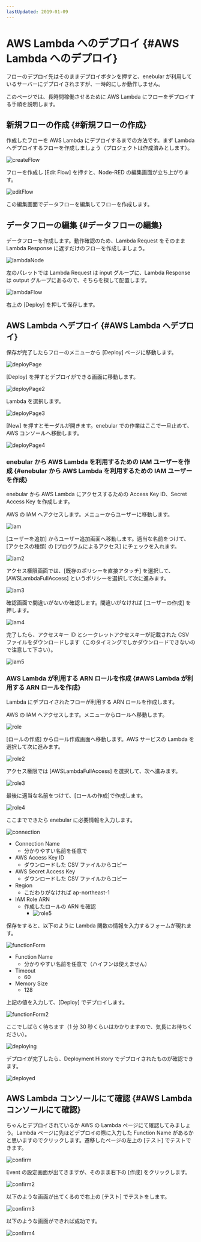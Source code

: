 ```yaml
---
lastUpdated: 2019-01-09
---
```


# AWS Lambda へのデプロイ {#AWS Lambda へのデプロイ}

フローのデプロイ先はそのままデプロイボタンを押すと、enebular が利用しているサーバーにデプロイされますが、一時的にしか動作しません。

このページでは、長時間稼働させるために AWS Lambda にフローをデプロイする手順を説明します。

## 新規フローの作成 {#新規フローの作成}

作成したフローを AWS Lambda にデプロイするまでの方法です。まず Lambda へデプロイするフローを作成しましょう（プロジェクトは作成済みとします）。

![createFlow](./../../../../img/Deploy/Lambda/createFlow.png)

フローを作成し [Edit Flow] を押すと、Node-RED の編集画面が立ち上がります。

![editFlow](./../../../../img/Deploy/Lambda/editFlow.png)

この編集画面でデータフローを編集してフローを作成します。

## データフローの編集 {#データフローの編集}

データフローを作成します。動作確認のため、Lambda Request をそのまま Lambda Response に返すだけのフローを作成しましょう。

![lambdaNode](./../../../../img/Deploy/Lambda/lambdaNode.png)

左のパレットでは Lambda Request は input グループに、Lambda Response は output グループにあるので、そちらを探して配置します。

![lambdaFlow](./../../../../img/Deploy/Lambda/lambdaFlow.png)

右上の [Deploy] を押して保存します。

## AWS Lambda へデプロイ {#AWS Lambda へデプロイ}

保存が完了したらフローのメニューから [Deploy] ページに移動します。

![deployPage](./../../../../img/Deploy/Lambda/deployPage.png)

[Deploy] を押すとデプロイができる画面に移動します。

![deployPage2](./../../../../img/Deploy/Lambda/deployPage2.png)

Lambda を選択します。

![deployPage3](./../../../../img/Deploy/Lambda/deployPage3.png)

[New] を押すとモーダルが開きます。enebular での作業はここで一旦止めて、AWS コンソールへ移動します。

![deployPage4](./../../../../img/Deploy/Lambda/deployPage4.png)

### enebular から AWS Lambda を利用するための IAM ユーザーを作成 {#enebular から AWS Lambda を利用するための IAM ユーザーを作成}

enebular から AWS Lambda にアクセスするための Access Key ID、Secret Access Key を作成します。

AWS の IAM へアクセスします。メニューからユーザーに移動します。

![iam](./../../../../img/Deploy/Lambda/iam-ja.png)

[ユーザーを追加] からユーザー追加画面へ移動します。適当な名前をつけて、[アクセスの種類] の [プログラムによるアクセス] にチェックを入れます。

![iam2](./../../../../img/Deploy/Lambda/iam2-ja.png)

アクセス権限画面では、[既存のポリシーを直接アタッチ] を選択して、[AWSLambdaFullAccess] というポリシーを選択して次に進みます。

![iam3](./../../../../img/Deploy/Lambda/iam3-ja.png)

確認画面で間違いがないか確認します。間違いがなければ [ユーザーの作成] を押します。

![iam4](./../../../../img/Deploy/Lambda/iam4-ja.png)

完了したら、アクセスキー ID とシークレットアクセスキーが記載された CSV ファイルをダウンロードします（このタイミングでしかダウンロードできないので注意して下さい）。

![iam5](./../../../../img/Deploy/Lambda/iam5-ja.png)

### AWS Lambda が利用する ARN ロールを作成 {#AWS Lambda が利用する ARN ロールを作成}

Lambda にデプロイされたフローが利用する ARN ロールを作成します。

AWS の IAM へアクセスします。メニューからロールへ移動します。

![role](./../../../../img/Deploy/Lambda/role-ja.png)

[ロールの作成] からロール作成画面へ移動します。AWS サービスの Lambda を選択して次に進みます。

![role2](./../../../../img/Deploy/Lambda/role2-ja.png)

アクセス権限では [AWSLambdaFullAccess] を選択して、次へ進みます。

![role3](./../../../../img/Deploy/Lambda/role3-ja.png)

最後に適当な名前をつけて、[ロールの作成]で作成します。

![role4](./../../../../img/Deploy/Lambda/role4-ja.png)

ここまでできたら enebular に必要情報を入力します。

![connection](./../../../../img/Deploy/Lambda/connection-ja.png)

- Connection Name
  - 分かりやすい名前を任意で
- AWS Access Key ID
  - ダウンロードした CSV ファイルからコピー
- AWS Secret Access Key
  - ダウンロードした CSV ファイルからコピー
- Region
  - こだわりがなければ ap-northeast-1
- IAM Role ARN
  - 作成したロールの ARN を確認
    - ![role5](./../../../../img/Deploy/Lambda/role5-ja.png)

保存をすると、以下のように Lambda 関数の情報を入力するフォームが現れます。

![functionForm](./../../../../img/Deploy/Lambda/functionForm.png)

- Function Name
  - 分かりやすい名前を任意で（ハイフンは使えません）
- Timeout
  - 60
- Memory Size
  - 128

上記の値を入力して、[Deploy] でデプロイします。

![functionForm2](./../../../../img/Deploy/Lambda/functionForm2.png)

ここでしばらく待ちます（1 分 30 秒くらいはかかりますので、気長にお待ちください）。

![deploying](./../../../../img/Deploy/Lambda/deploying.png)

デプロイが完了したら、Deployment History でデプロイされたものが確認できます。

![deployed](./../../../../img/Deploy/Lambda/deployed.png)


## AWS Lambda コンソールにて確認 {#AWS Lambda コンソールにて確認}

ちゃんとデプロイされているか AWS の Lambda ページにて確認してみましょう。Lambda ページに先ほどデプロイの際に入力した Function Name があるかと思いますのでクリックします。遷移したページの左上の [テスト] でテストできます。

![confirm](./../../../../img/Deploy/Lambda/confirm-ja.png)

Event の設定画面が出てきますが、そのまま右下の [作成] をクリックします。

![confirm2](./../../../../img/Deploy/Lambda/confirm2-ja.png)

以下のような画面が出てくるので右上の [テスト] でテストをします。

![confirm3](./../../../../img/Deploy/Lambda/confirm3-ja.png)

以下のような画面ができれば成功です。

![confirm4](./../../../../img/Deploy/Lambda/confirm4-ja.png)
